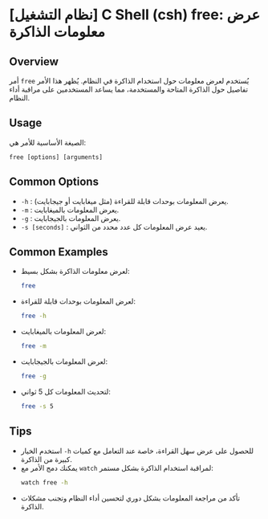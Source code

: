 # [نظام التشغيل] C Shell (csh) free: عرض معلومات الذاكرة

## Overview
أمر `free` يُستخدم لعرض معلومات حول استخدام الذاكرة في النظام. يُظهر هذا الأمر تفاصيل حول الذاكرة المتاحة والمستخدمة، مما يساعد المستخدمين على مراقبة أداء النظام.

## Usage
الصيغة الأساسية للأمر هي:

```
free [options] [arguments]
```

## Common Options
- `-h` : يعرض المعلومات بوحدات قابلة للقراءة (مثل ميغابايت أو جيجابايت).
- `-m` : يعرض المعلومات بالميغابايت.
- `-g` : يعرض المعلومات بالجيجابايت.
- `-s [seconds]` : يعيد عرض المعلومات كل عدد محدد من الثواني.

## Common Examples
- لعرض معلومات الذاكرة بشكل بسيط:
  ```bash
  free
  ```

- لعرض المعلومات بوحدات قابلة للقراءة:
  ```bash
  free -h
  ```

- لعرض المعلومات بالميغابايت:
  ```bash
  free -m
  ```

- لعرض المعلومات بالجيجابايت:
  ```bash
  free -g
  ```

- لتحديث المعلومات كل 5 ثواني:
  ```bash
  free -s 5
  ```

## Tips
- استخدم الخيار `-h` للحصول على عرض سهل القراءة، خاصة عند التعامل مع كميات كبيرة من الذاكرة.
- يمكنك دمج الأمر مع `watch` لمراقبة استخدام الذاكرة بشكل مستمر:
  ```bash
  watch free -h
  ```
- تأكد من مراجعة المعلومات بشكل دوري لتحسين أداء النظام وتجنب مشكلات الذاكرة.